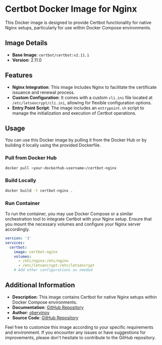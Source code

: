 # Certbot Docker Image for Nginx

This Docker image is designed to provide Certbot functionality for native Nginx setups, particularly for use within Docker Compose environments.

## Image Details

- **Base Image**: `certbot/certbot:v2.11.1`
- **Version**: 2.11.0

## Features

- **Nginx Integration**: This image includes Nginx to facilitate the certificate issuance and renewal process.
- **Custom Configuration**: It comes with a custom `cli.ini` file located at `/etc/letsencrypt/cli.ini`, allowing for flexible configuration options.
- **Entry Point Script**: The image includes an `entrypoint.sh` script to manage the initialization and execution of Certbot operations.

## Usage

You can use this Docker image by pulling it from the Docker Hub or by building it locally using the provided Dockerfile.

### Pull from Docker Hub

```bash
docker pull <your-dockerhub-username>/certbot-nginx
```

### Build Locally

```bash
docker build -t certbot-nginx .
```

### Run Container

To run the container, you may use Docker Compose or a similar orchestration tool to integrate Certbot with your Nginx setup. Ensure that you mount the necessary volumes and configure your Nginx server accordingly.

```yaml
version: '3'
services:
  certbot:
    image: certbot-nginx
    volumes:
      - /etc/nginx:/etc/nginx
      - /etc/letsencrypt:/etc/letsencrypt
    # Add other configurations as needed
```

## Additional Information

- **Description**: This image contains Certbot for native Nginx setups within Docker Compose environments.
- **Documentation**: [GitHub Repository](https://github.com/obervinov/images/docker/certbot/README.md)
- **Author**: [obervinov](https://github.com/obervinov)
- **Source Code**: [GitHub Repository](https://github.com/obervinov/images/docker/certbot/Dockerfile)

Feel free to customize this image according to your specific requirements and environment. If you encounter any issues or have suggestions for improvements, please don't hesitate to contribute to the GitHub repository.
